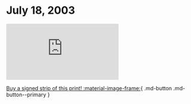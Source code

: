 # July 18, 2003

![](https://www.achewood.com/comic.php?date=07182003)

[Buy a signed strip of this print! :material-image-frame:](https://achewood-holiday-pop-up.myshopify.com/products/strip#07182003){ .md-button .md-button--primary }
